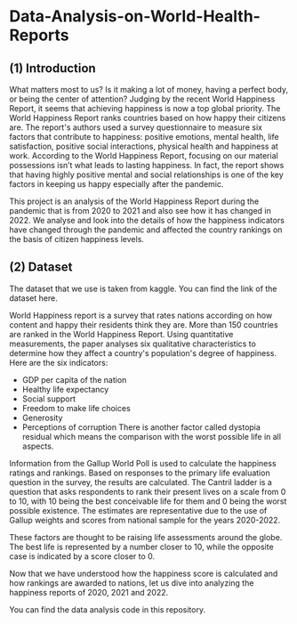 # Data-Analysis-on-World-Health-Reports

## (1) Introduction
What matters most to us? Is it making a lot of money, having a perfect body, or being the center of attention? Judging by the recent World Happiness Report, it seems 
that achieving happiness is now a top global priority. The World Happiness Report ranks countries based on how happy their citizens are. The report's authors used a 
survey questionnaire to measure six factors that contribute to happiness: positive emotions, mental health, life satisfaction, positive social interactions, physical 
health and happiness at work. According to the World Happiness Report, focusing on our material possessions isn’t what leads to lasting happiness. In fact, the report
shows that having highly positive mental and social relationships is one of the key factors in keeping us happy especially after the pandemic.

This project is an analysis of the World Happiness Report during the pandemic that is from 2020 to 2021 and also see how it has changed in 2022. We analyse and look 
into the details of how the happiness indicators have changed through the pandemic and affected the country rankings on the basis of citizen happiness levels.

## (2) Dataset
The dataset that we use is taken from kaggle. You can find the link of the dataset here.

World Happiness report is a survey that rates nations according on how content and happy their residents think they are. More than 150 countries are ranked in the World Happiness Report. Using quantitative measurements, the paper analyses six qualitative characteristics to determine how they affect a country's population's degree of happiness. Here are the six indicators:

- GDP per capita of the nation
- Healthy life expectancy
- Social support
- Freedom to make life choices
- Generosity
- Perceptions of corruption
There is another factor called dystopia residual which means the comparison with the worst possible life in all aspects.

Information from the Gallup World Poll is used to calculate the happiness ratings and rankings. Based on responses to the primary life evaluation question in the survey, the results are calculated. The Cantril ladder is a question that asks respondents to rank their present lives on a scale from 0 to 10, with 10 being the best conceivable life for them and 0 being the worst possible existence. The estimates are representative due to the use of Gallup weights and scores from national sample for the years 2020-2022.

These factors are thought to be raising life assessments around the globe. The best life is represented by a number closer to 10, while the opposite case is indicated by a score closer to 0.

Now that we have understood how the happiness score is calculated and how rankings are awarded to nations, let us dive into analyzing the happiness reports of 2020, 2021 and 2022. </br>

You can find the data analysis code in this repository.
